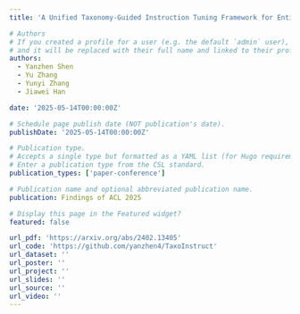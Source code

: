 ```yaml
---
title: 'A Unified Taxonomy-Guided Instruction Tuning Framework for Entity Set Expansion and Taxonomy Expansion'

# Authors
# If you created a profile for a user (e.g. the default `admin` user), write the username (folder name) here
# and it will be replaced with their full name and linked to their profile.
authors:
  - Yanzhen Shen
  - Yu Zhang
  - Yunyi Zhang
  - Jiawei Han

date: '2025-05-14T00:00:00Z'

# Schedule page publish date (NOT publication's date).
publishDate: '2025-05-14T00:00:00Z'

# Publication type.
# Accepts a single type but formatted as a YAML list (for Hugo requirements).
# Enter a publication type from the CSL standard.
publication_types: ['paper-conference']

# Publication name and optional abbreviated publication name.
publication: Findings of ACL 2025

# Display this page in the Featured widget?
featured: false

url_pdf: 'https://arxiv.org/abs/2402.13405'
url_code: 'https://github.com/yanzhen4/TaxoInstruct'
url_dataset: ''
url_poster: ''
url_project: ''
url_slides: ''
url_source: ''
url_video: ''
---
```

